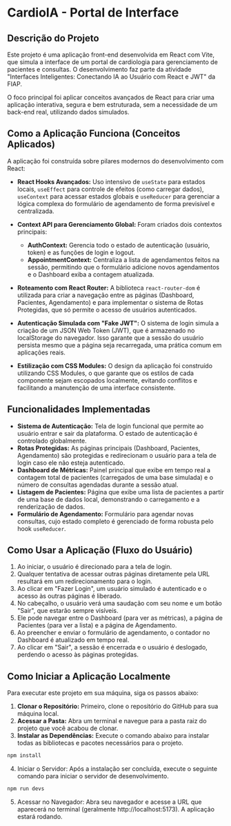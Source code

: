 # CardioIA - Portal de Interface

## Descrição do Projeto
Este projeto é uma aplicação front-end desenvolvida em React com Vite, que simula a interface de um portal de cardiologia para gerenciamento de pacientes e consultas. O desenvolvimento faz parte da atividade "Interfaces Inteligentes: Conectando IA ao Usuário com React e JWT" da FIAP.

O foco principal foi aplicar conceitos avançados de React para criar uma aplicação interativa, segura e bem estruturada, sem a necessidade de um back-end real, utilizando dados simulados.

## Como a Aplicação Funciona (Conceitos Aplicados)
A aplicação foi construída sobre pilares modernos do desenvolvimento com React:

- **React Hooks Avançados:** Uso intensivo de `useState` para estados locais, `useEffect` para controle de efeitos (como carregar dados), `useContext` para acessar estados globais e `useReducer` para gerenciar a lógica complexa do formulário de agendamento de forma previsível e centralizada.

- **Context API para Gerenciamento Global:** Foram criados dois contextos principais:
  - **AuthContext:** Gerencia todo o estado de autenticação (usuário, token) e as funções de login e logout.
  - **AppointmentContext:** Centraliza a lista de agendamentos feitos na sessão, permitindo que o formulário adicione novos agendamentos e o Dashboard exiba a contagem atualizada.

- **Roteamento com React Router:** A biblioteca `react-router-dom` é utilizada para criar a navegação entre as páginas (Dashboard, Pacientes, Agendamento) e para implementar o sistema de Rotas Protegidas, que só permite o acesso de usuários autenticados.

- **Autenticação Simulada com "Fake JWT":** O sistema de login simula a criação de um JSON Web Token (JWT), que é armazenado no localStorage do navegador. Isso garante que a sessão do usuário persista mesmo que a página seja recarregada, uma prática comum em aplicações reais.

- **Estilização com CSS Modules:** O design da aplicação foi construído utilizando CSS Modules, o que garante que os estilos de cada componente sejam escopados localmente, evitando conflitos e facilitando a manutenção de uma interface consistente.

## Funcionalidades Implementadas
- **Sistema de Autenticação:** Tela de login funcional que permite ao usuário entrar e sair da plataforma. O estado de autenticação é controlado globalmente.
- **Rotas Protegidas:** As páginas principais (Dashboard, Pacientes, Agendamento) são protegidas e redirecionam o usuário para a tela de login caso ele não esteja autenticado.
- **Dashboard de Métricas:** Painel principal que exibe em tempo real a contagem total de pacientes (carregados de uma base simulada) e o número de consultas agendadas durante a sessão atual.
- **Listagem de Pacientes:** Página que exibe uma lista de pacientes a partir de uma base de dados local, demonstrando o carregamento e a renderização de dados.
- **Formulário de Agendamento:** Formulário para agendar novas consultas, cujo estado completo é gerenciado de forma robusta pelo hook `useReducer`.

## Como Usar a Aplicação (Fluxo do Usuário)
1. Ao iniciar, o usuário é direcionado para a tela de login.
2. Qualquer tentativa de acessar outras páginas diretamente pela URL resultará em um redirecionamento para o login.
3. Ao clicar em "Fazer Login", um usuário simulado é autenticado e o acesso às outras páginas é liberado.
4. No cabeçalho, o usuário verá uma saudação com seu nome e um botão "Sair", que estarão sempre visíveis.
5. Ele pode navegar entre o Dashboard (para ver as métricas), a página de Pacientes (para ver a lista) e a página de Agendamento.
6. Ao preencher e enviar o formulário de agendamento, o contador no Dashboard é atualizado em tempo real.
7. Ao clicar em "Sair", a sessão é encerrada e o usuário é deslogado, perdendo o acesso às páginas protegidas.

## Como Iniciar a Aplicação Localmente
Para executar este projeto em sua máquina, siga os passos abaixo:

1. **Clonar o Repositório:** Primeiro, clone o repositório do GitHub para sua máquina local.
2. **Acessar a Pasta:** Abra um terminal e navegue para a pasta raiz do projeto que você acabou de clonar.
3. **Instalar as Dependências:** Execute o comando abaixo para instalar todas as bibliotecas e pacotes necessários para o projeto.

```bash
npm install
```

4. Iniciar o Servidor: Após a instalação ser concluída, execute o seguinte comando para iniciar o servidor de desenvolvimento.
```bash
npm run devs
```

5. Acessar no Navegador: Abra seu navegador e acesse a URL que aparecerá no terminal (geralmente http://localhost:5173). A aplicação estará rodando.